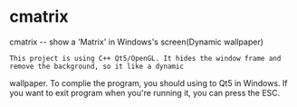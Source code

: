 # cmatrix
cmatrix -- show a 'Matrix' in Windows's screen(Dynamic wallpaper)

	This project is using C++ Qt5/OpenGL. It hides the window frame and remove the background, so it like a dynamic 
wallpaper.
	To complie the program, you should using to Qt5 in Windows.
	If you want to exit program when you're running it, you can press the ESC.